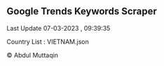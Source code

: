

## Google Trends Keywords Scraper 
 
Last Update 07-03-2023 , 09:39:35

Country List :
VIETNAM.json



© Abdul Muttaqin 
